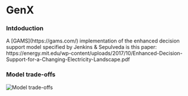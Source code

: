 # GenX

<h3>Intdoduction</h3>
A [GAMS](https://gams.com/) implementation of the enhanced decision support model specified by Jenkins & Sepulveda is this paper:
https://energy.mit.edu/wp-content/uploads/2017/10/Enhanced-Decision-Support-for-a-Changing-Electricity-Landscape.pdf



<h3>Model trade-offs</h3>

![Model trade-offs](https://github.com/doig007/GenX/blob/main/Readme/GenX_tradeoffs.png?raw=true)
